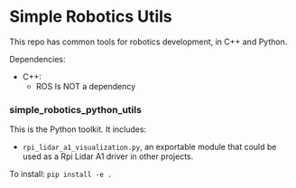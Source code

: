 # Simple Robotics Utils

This repo has common tools for robotics development, in C++ and Python. 

Dependencies:
- C++:
    - ROS Is NOT a dependency

### simple_robotics_python_utils

This is the Python toolkit. It includes:
- `rpi_lidar_a1_visualization.py`, an exportable module that could be used as a Rpi Lidar A1 driver in other projects. 

To install: 
`pip install -e .`